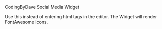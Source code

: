 CodingByDave Social Media Widget

Use this instead of entering html tags in the editor.
The Widget will render FontAwesome Icons.
